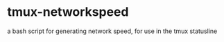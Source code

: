tmux-networkspeed
=================

a bash script for generating network speed, for use in the tmux statusline
